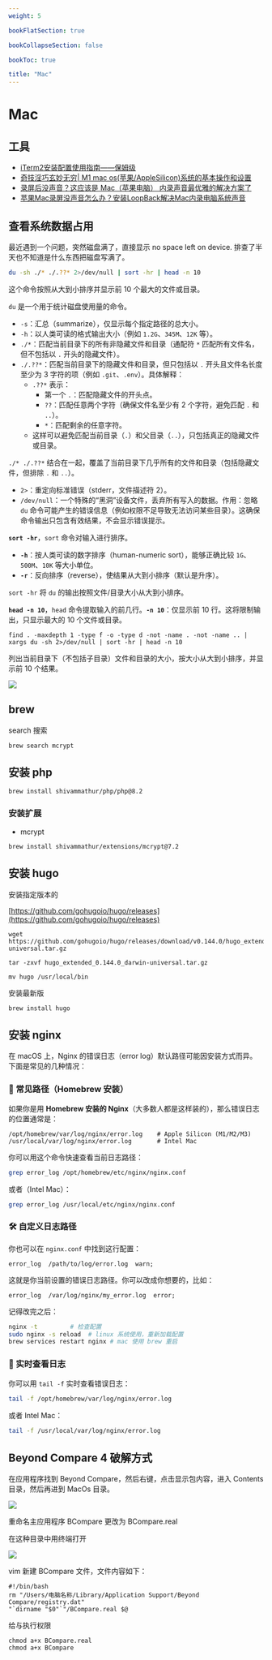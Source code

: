 ```yaml
---
weight: 5

bookFlatSection: true

bookCollapseSection: false

bookToc: true

title: "Mac"
---
```


# Mac

## 工具

- [iTerm2安装配置使用指南——保姆级](https://zhuanlan.zhihu.com/p/550022490)
- [奇技淫巧玄妙无穷| M1 mac os(苹果/AppleSilicon)系统的基本操作和设置](https://segmentfault.com/a/1190000039782096)
- [录屏后没声音？这应该是 Mac（苹果电脑） 内录声音最优雅的解决方案了](https://www.youtube.com/watch?v=-aTCbnc-0Dk&ab_channel=Mac%E4%BA%91%E8%AF%BE%E5%A0%82)
- [苹果Mac录屏没声音怎么办？安装LoopBack解决Mac内录电脑系统声音](https://zhuanlan.zhihu.com/p/121026374)

## 查看系统数据占用

最近遇到一个问题，突然磁盘满了，直接显示 no space left on device. 排查了半天也不知道是什么东西把磁盘写满了。

```bash
du -sh ./* ./.??* 2>/dev/null | sort -hr | head -n 10
```

这个命令按照从大到小排序并显示前 10 个最大的文件或目录。

`du` 是一个用于统计磁盘使用量的命令。

- `-s`：汇总（summarize），仅显示每个指定路径的总大小。
- `-h`：以人类可读的格式输出大小（例如 `1.2G`、`345M`、`12K` 等）。
- `./*`：匹配当前目录下的所有非隐藏文件和目录（通配符 `*` 匹配所有文件名，但不包括以 `.` 开头的隐藏文件）。
- `./.??*`：匹配当前目录下的隐藏文件和目录，但只包括以 `.` 开头且文件名长度至少为 3 字符的项（例如 `.git`、`.env`）。具体解释：
    - `.??*` 表示：
        - 第一个 `.`：匹配隐藏文件的开头点。
        - `??`：匹配任意两个字符（确保文件名至少有 2 个字符，避免匹配 `.` 和 `..`）。
        - `*`：匹配剩余的任意字符。
    - 这样可以避免匹配当前目录（`.`）和父目录（`..`），只包括真正的隐藏文件或目录。

`./* ./.??*` 结合在一起，覆盖了当前目录下几乎所有的文件和目录（包括隐藏文件，但排除 `.` 和 `..`）。

- `2>`：重定向标准错误（stderr，文件描述符 2）。
- `/dev/null`：一个特殊的“黑洞”设备文件，丢弃所有写入的数据。作用：忽略 `du` 命令可能产生的错误信息（例如权限不足导致无法访问某些目录）。这确保命令输出只包含有效结果，不会显示错误提示。

**`sort -hr`**，`sort` 命令对输入进行排序。

- **`-h`**：按人类可读的数字排序（human-numeric sort），能够正确比较 `1G`、`500M`、`10K` 等大小单位。
- **`-r`**：反向排序（reverse），使结果从大到小排序（默认是升序）。

`sort -hr` 将 `du` 的输出按照文件/目录大小从大到小排序。

**`head -n 10`**，`head` 命令提取输入的前几行。**`-n 10`**：仅显示前 10 行。这将限制输出，只显示最大的 10 个文件或目录。

```
find . -maxdepth 1 -type f -o -type d -not -name . -not -name .. | xargs du -sh 2>/dev/null | sort -hr | head -n 10
```

列出当前目录下（不包括子目录）文件和目录的大小，按大小从大到小排序，并显示前 10 个结果。

![](https://cdn.xiaobinqt.cn//xiaobinqt.io/20250420/a5eafe5bc5af4994a6cba67196d8afae.png?imageView2/0/q/75|watermark/2/text/eGlhb2JpbnF0/font/dmlqYXlh/fontsize/1000/fill/IzVDNUI1Qg==/dissolve/52/gravity/SouthEast/dx/15/dy/15)

## brew

search 搜索

```
brew search mcrypt
```

## 安装 php

```
brew install shivammathur/php/php@8.2

```

### 安装扩展

- mcrypt

```
brew install shivammathur/extensions/mcrypt@7.2
```

## 安装 hugo

安装指定版本的

[https://github.com/gohugoio/hugo/releases](https://github.com/gohugoio/hugo/releases)

```
wget https://github.com/gohugoio/hugo/releases/download/v0.144.0/hugo_extended_0.144.0_darwin-universal.tar.gz

tar -zxvf hugo_extended_0.144.0_darwin-universal.tar.gz

mv hugo /usr/local/bin
```

安装最新版

```
brew install hugo
```

## 安装 nginx

在 macOS 上，Nginx 的错误日志（error log）默认路径可能因安装方式而异。下面是常见的几种情况：

### 🍎 常见路径（Homebrew 安装）

如果你是用 **Homebrew 安装的 Nginx**（大多数人都是这样装的），那么错误日志的位置通常是：

```
/opt/homebrew/var/log/nginx/error.log    # Apple Silicon (M1/M2/M3)
/usr/local/var/log/nginx/error.log       # Intel Mac
```

你可以用这个命令快速查看当前日志路径：

```bash
grep error_log /opt/homebrew/etc/nginx/nginx.conf
```

或者（Intel Mac）：

```bash
grep error_log /usr/local/etc/nginx/nginx.conf
```


### 🛠️ 自定义日志路径

你也可以在 `nginx.conf` 中找到这行配置：

```nginx
error_log  /path/to/log/error.log  warn;
```

这就是你当前设置的错误日志路径。你可以改成你想要的，比如：

```nginx
error_log  /var/log/nginx/my_error.log  error;
```

记得改完之后：

```bash
nginx -t         # 检查配置
sudo nginx -s reload  # linux 系统使用，重新加载配置
brew services restart nginx # mac 使用 brew 重启
```


### 📖 实时查看日志

你可以用 `tail -f` 实时查看错误日志：

```bash
tail -f /opt/homebrew/var/log/nginx/error.log
```

或者 Intel Mac：

```bash
tail -f /usr/local/var/log/nginx/error.log
```

## Beyond Compare 4 破解方式

在应用程序找到 Beyond Compare，然后右键，点击显示包内容，进入 Contents 目录，然后再进到 MacOs 目录。

![](https://cdn.xiaobinqt.cn//xiaobinqt.io/20250501/e97ba105ba2d47a19771d494a665a9bf.png)

重命名主应用程序 BCompare 更改为 BCompare.real

在这种目录中用终端打开

![](https://cdn.xiaobinqt.cn//xiaobinqt.io/20250501/9ee588af9b014a9b923dff18eff81173.png)

vim 新建 BCompare 文件，文件内容如下：

```shell
#!/bin/bash
rm "/Users/电脑名称/Library/Application Support/Beyond Compare/registry.dat"
"`dirname "$0"`"/BCompare.real $@
```

给与执行权限

```shell
chmod a+x BCompare.real
chmod a+x BCompare
```










